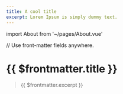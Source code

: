 ```yaml
---
title: A cool title
excerpt: Lorem Ipsum is simply dummy text.
---
```

import About from '~/pages/About.vue'

// Use front-matter fields anywhere.
# {{ $frontmatter.title }}
> {{ $frontmatter.excerpt }}

<About />